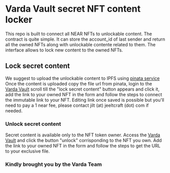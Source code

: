 Varda Vault secret NFT content locker
==================================


This repo is built to connect all NEAR NFTs to unlockable content.
The contract is quite simple. It can store the account_id of last sender and return all the owned NFTs along with unlockable contente related to them.
The interface allows to lock new content to the owned NFTs.

## Lock secret content

We suggest to upload the unlockable content to IPFS using [pinata service](https://pinata.cloud/pinmanager)
Once the content is uploaded copy the file url from pinata, login to the [Varda Vault](https://www.varda.vision/vault/index.html) scroll till the "lock secret content" button appears and click it, add the link to your owned NFT in the form and follow the steps to connect the immutable link to your NFT.
Editing link once saved is possible but you'll need to pay a 1 near fee, please contact jilt (at) jeeltcraft (dot) com if needed.


### Unlock secret content

Secret content is available only to the NFT token owner.
Access the [Varda Vault](https://www.varda.vision/vault/index-wip.html) and click the button "unlock" corrisponding to the NFT you own. Add the link to your owned NFT in the form and follow the steps to get the URL to your exclusive file.

### Kindly brought you by the Varda Team
